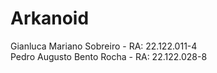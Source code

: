 # Arkanoid

Gianluca Mariano Sobreiro - RA: 22.122.011-4\
Pedro Augusto Bento Rocha - RA: 22.122.028-8
